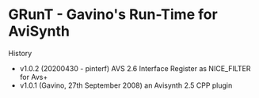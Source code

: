# GRunT - Gavino's Run-Time for AviSynth

History
- v1.0.2 (20200430 - pinterf)
  AVS 2.6 Interface
  Register as NICE_FILTER for Avs+
- v1.0.1 (Gavino, 27th September 2008) 
  an Avisynth 2.5 CPP plugin

